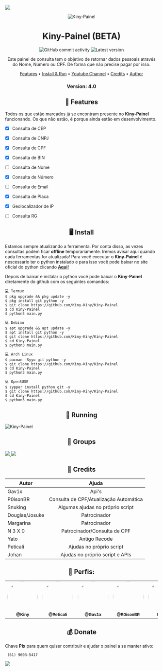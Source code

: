 <p>
<img src= "https://camo.githubusercontent.com/71b837571c48af3aa60a73dbc9d5936aa359d78efbfa8a6743cbbbc16b80ef4d/68747470733a2f2f63646e2e646973636f72646170702e636f6d2f6174746163686d656e74732f3830353930323039333930363630383138362f3830353931333937323533353539303932322f74656e6f722e676966"/>
</p>

<p align="center" ><img alt="Kiny-Painel" src="https://raw.githubusercontent.com/MicaelliMedeiros/micaellimedeiros/master/image/computer-illustration.png"></p>

<h1 align="center">Kiny-Painel (BETA)</h1>
<p align="center">
  <img alt="GitHub commit activity" src="https://img.shields.io/github/commit-activity/m/Kiny-Kiny/Kiny-Painel">
  <img alt="Latest version" src="https://img.shields.io/github/v/release/Kiny-Kiny/Kiny-Painel.svg" alt="Latest version">

  <p align="center">
    Este painel de consulta tem o objetivo de retornar dados pessoais através do Nome, Número ou CPF. De forma que não precise pagar por isso.
  </p>
</p> 



<p align="center">
  <a href="https://github.com/Kiny-Kiny/Kiny-Painel/blob/master/README.md#-features">Features</a> •
  <a href="https://github.com/Kiny-Kiny/Kiny-Painel/blob/master/README.md#-install">Install & Run</a> •
  <a href="https://youtube.com/channel/UC1aTvkvmTVO7OJ6oixtJo8w">Youtube Channel</a> •
  <a href="https://github.com/Kiny-Kiny/Kiny-Painel/blob/master/README.md#-credits">Credits</a> •
  <a href="https://github.com/Kiny-Kiny">Author</a>
</p>

<h3><p align="center">Version: 4.0</p></h3>
 
<h2 align="center">📆  Features</h2>

Todos os que estão marcados já se encontram presente no **Kiny-Painel** funcionando. 
Os que não estão, é porque ainda estão em desenvolvimento.

- [x] Consulta de CEP
- [x] Consulta de CNPJ
- [x] Consulta de CPF
- [x] Consulta de BIN
- [ ] Consulta de Nome
- [x] Consulta de Número
- [ ] Consulta de Email
- [x] Consulta de Placa
- [x] Geolocalizador de IP
- [ ] Consulta RG


<h2 align="center">🖥 Install</h2>

Estamos sempre atualizando a ferramenta. Por conta disso, as vezes consultas podem ficar **offline** temporariamente. 
Iremos avisar aqui quando cada ferramentas for atualizada!
Para você executar o **Kiny-Painel** é nescessario ter o python instalado e para isso você pode baixar no site oficial do python clicando [**Aqui!**](https://www.python.org/downloads/)

Depois de baixar e instalar o python você pode baixar o **Kiny-Painel** diretamente do github com os seguintes comandos:

```
💻 Termux
$ pkg upgrade && pkg update -y
$ pkg install git python -y
$ git clone https://github.com/Kiny-Kiny/Kiny-Painel
$ cd Kiny-Painel
$ python3 main.py

💻 Debian
$ apt upgrade && apt update -y
$ apt install git python -y
$ git clone https://github.com/Kiny-Kiny/Kiny-Painel
$ cd Kiny-Painel
$ python3 main.py

💻 Arch Linux
$ pacman -Syyu git python -y
$ git clone https://github.com/Kiny-Kiny/Kiny-Painel
$ cd Kiny-Painel
$ python3 main.py

💻 OpenSUSE
$ zypper install python git -y
$ git clone https://github.com/Kiny-Kiny/Kiny-Painel
$ cd Kiny-Painel
$ python3 main.py
```

<p align="center" >
  <h2 align="center">🚀 Running</h2>
  <img alt="Kiny-Painel" src="https://github.com/Kiny-Kiny/Kiny-Painel/blob/main/IMG_20210815_155210_616.jpg">
</p>

<p align="center" >
  <h2 align="center">📧 Groups</h2>
<a href="https://chat.whatsapp.com/JFQmQ4QJtXR8VenQ2fIaAi" alt="WhatsApp">
  <img src = "https://img.shields.io/badge/-WhatsApp-25d366?style=flat-square&labelColor=25d366&logo=whatsapp&logoColor=white&link=API-DO-SEU-WHATSAPP" /> </a>

<a href="http://t.me/kinycrimson" alt="Telegram">
  <img src = "https://img.shields.io/badge/-Telegram-1ca0f1?style=for-the-badge&labelColor=1ca0f1&logo=telegram&logoColor=white&link=https://t.me/kinycrimson" /> </a>

<h2 align="center">🙏  Credits</h2>

| Autor          | Ajuda                                      |
| -------------- |:-------------:|
| Gav1x          | Api's                                      |
| P0isonBR       | Consulta de CPF/Atualização Automática     |
| Snuking        | Algumas ajudas no próprio script           |
| Douglas/Josuke | Patrocinador                               |
| Margarina      | Patrocinador                               |
| N 3 X 0        | Patrocinador/Consulta de CPF               |
| Yato           | Antigo Recode                              |
| Peticali       | Ajudas no próprio script                   |
| Johan          | Ajudas no próprio script e APIs            |

<div align="center">
  <h2>👤 Perfis:</h2>

  <table>
    <tr>
      <td align="center"><a href="https://github.com/Kiny-Kiny"><img style="border-radius: 50%;" src="https://avatars.githubusercontent.com/u/70079144?s=60&v=4" width="100px;" alt=""/><br /><sub><b>@Kiny</b></sub></a><br /></td>
      <td align="center"><a href="https://github.com/Peticali"><img style="border-radius: 50%;" src="https://avatars.githubusercontent.com/u/34588988?v=4" width="100px;" alt=""/><br /><sub><b>@Peticali</b></sub></a><br /></td>
      <td align="center"><a href="https://github.com/gav1x"><img style="border-radius: 50%;" src="https://avatars.githubusercontent.com/u/86944760?v=4" width="100px;" alt=""/><br /><sub><b>@Gav1x</b></sub></a><br /></td>
      <td align="center"><a href="https://github.com/P0isonBR"><img style="border-radius: 50%;" src="https://avatars.githubusercontent.com/u/65384918?v=4" width="100px;" alt=""/><br /><sub><b>@P0isonBR</b></sub></a><br /></td>
      <td align="center"><a href="https://github.com/oporadokrl"><img style="border-radius: 50%;" src="https://avatars.githubusercontent.com/u/71855447?v=4" width="100px;" alt=""/><br /><sub><b>@Yato</b></sub></a><br /></td>
      <td align="center"><a href="https://github.com/mipsu"><img style="border-radius: 50%;" src="https://avatars.githubusercontent.com/u/88400387?v=4" width="100px;" alt=""/><br /><sub><b>@Johan</b></sub></a><br /></td>
  </table>
</div>
 
 <h2 align="center">💰 Donate</h2>
 
 Chave **Pix** para quem quiser contribuir e ajudar o painel a se manter ativo:
 ```
  (61) 9603-5417
 ```

<p>
<img src= "https://camo.githubusercontent.com/71b837571c48af3aa60a73dbc9d5936aa359d78efbfa8a6743cbbbc16b80ef4d/68747470733a2f2f63646e2e646973636f72646170702e636f6d2f6174746163686d656e74732f3830353930323039333930363630383138362f3830353931333937323533353539303932322f74656e6f722e676966"/>
</p>
